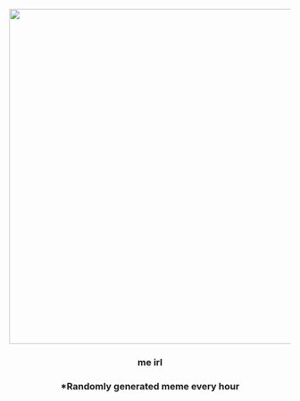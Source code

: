 <p align="center">
        <img src="https://i.redd.it/zrdgz6ppssf91.jpg" width="600" height="600">
        </p>
        <h3 align="center">me irl</h3>
        <h3 align="center">*Randomly generated meme every hour</h3>
    